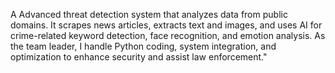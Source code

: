 A Advanced threat detection system that analyzes data from public domains. It scrapes news articles, extracts text and images, and uses AI for crime-related keyword detection, face recognition, and emotion analysis. As the team leader, I handle Python coding, system integration, and optimization to enhance security and assist law enforcement."
